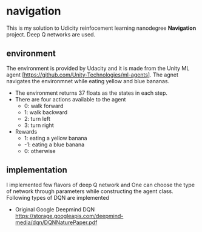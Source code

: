 # navigation
This is my solution to Udicity reinfocement learning nanodegree **Navigation** project. Deep Q networks are used.
## environment
The environment is provided by Udacity and it is made from the Unity ML agent [https://github.com/Unity-Technologies/ml-agents].
The agnet navigates the environmnet while eating yellow and blue bananas.
- The environment returns 37 floats as the states in each step.
- There are four actions available to the agent
  - 0: walk forward
  - 1: walk backward
  - 2: turn left
  - 3: turn right
- Rewards
  - 1: eating a yellow banana
  - -1: eating a blue banana
  - 0: otherwise
## implementation
I implemented few flavors of deep Q network and One can choose the type of network through parameters while constructing the agent class. Following types of DQN are implemented
- Original Google Deepmind DQN https://storage.googleapis.com/deepmind-media/dqn/DQNNaturePaper.pdf


